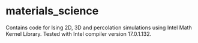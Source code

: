 # materials_science

Contains code for Ising 2D, 3D and percolation simulations using Intel Math Kernel Library. Tested with Intel compiler version 17.0.1.132.
